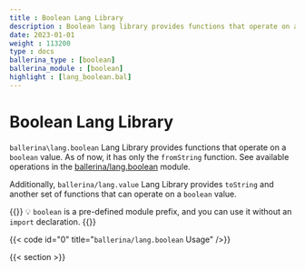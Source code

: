 ```yaml
---
title : Boolean Lang Library
description : Boolean lang library provides functions that operate on a `boolean` value. 
date: 2023-01-01
weight : 113200
type : docs
ballerina_type : [boolean]
ballerina_module : [boolean]
highlight : [lang_boolean.bal]
---
```

# Boolean Lang Library

`ballerina\lang.boolean` Lang Library provides functions that operate on a `boolean` value.
As of now, it has only the `fromString` function.
See available operations in the [ballerina/lang.boolean](https://ballerina.io/spec/lang/master/#lang.boolean) module.

Additionally, `ballerina/lang.value` Lang Library provides `toString` and another set of functions 
that can operate on a `boolean` value.

{{<hint info>}}
💡 `boolean` is a pre-defined module prefix, and you can use it without an `import` declaration.
{{</hint>}}

{{< code id="0" title="`ballerina/lang.boolean` Usage" />}}

{{< section >}}